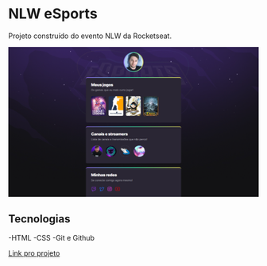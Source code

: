 # NLW eSports

Projeto construído do evento NLW da Rocketseat.

![preview](./.github/preview.png)

## Tecnologias

-HTML
-CSS
-Git e Github

[Link pro projeto](https://leandrolouback.github.io/nlw-e-sports)